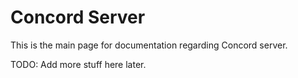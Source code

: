 # Concord Server

This is the main page for documentation regarding Concord server.

TODO: Add more stuff here later.